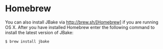 # Homebrew

You can also install JBake via http://brew.sh/[Homebrew] if you are running OS X. After you have installed Homebrew enter the following command to install the
latest version of JBake:


    $ brew install jbake

